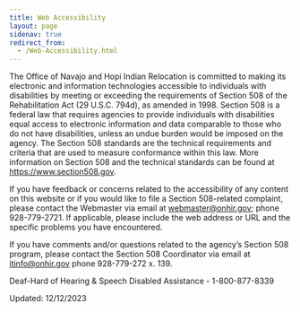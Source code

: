 ```yaml
---
title: Web Accessibility
layout: page
sidenav: true
redirect_from:
  - /Web-Accessibility.html
---
```


The Office of Navajo and Hopi Indian Relocation is committed to making its electronic and information technologies accessible to individuals with disabilities by meeting or exceeding the requirements of Section 508 of the Rehabilitation Act (29 U.S.C. 794d), as amended in 1998.  Section 508 is a federal law that requires agencies to provide individuals with disabilities equal access to electronic information and  data comparable to those who do not have disabilities, unless an undue burden would be imposed on the agency.  The Section 508 standards are the technical requirements and criteria that are used to measure conformance within this law.  More information on Section 508 and the technical standards can be found at https://www.section508.gov.

If you have feedback or concerns related to the accessibility of any content on this website or if you would like to file a Section 508-related complaint, please contact the Webmaster via email at webmaster@onhir.gov; phone 928-779-2721. If applicable, please include the web address or URL and the specific problems you have encountered. 

If you have comments and/or questions related to the agency’s Section 508 program, please contact the Section 508 Coordinator  via email at itinfo@onhir.gov  phone 928-779-272 x. 139.

Deaf-Hard of Hearing & Speech Disabled Assistance - 1-800-877-8339

Updated: 12/12/2023

